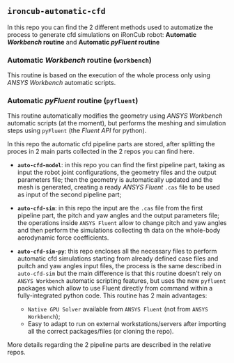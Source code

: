 ## `ironcub-automatic-cfd`

In this repo you can find the 2 different methods used to automatize the process to generate cfd simulations on iRonCub robot: **Automatic _Workbench_ routine** and **Automatic _pyFluent_ routine**

### Automatic _Workbench_ routine (`workbench`)

This routine is based on the execution of the whole process only using _ANSYS Workbench_ automatic scripts.


### Automatic _pyFluent_ routine (`pyfluent`)

This routine automatically modifies the geometry using _ANSYS Workbench_ automatic scripts (at the moment), but performs the meshing and simulation steps using `pyFluent` (the _Fluent API_ for python).




In this repo the automatic cfd pipeline parts are stored, after splitting the proces in 2 main parts collected in the 2 repos you can find here.

* **`auto-cfd-model`**: in this repo you can find the first pipeline part, taking as input the robot joint configurations, the geometry files and the output parameters file; then the geometry is automatically updated and the mesh is generated, creating a ready _ANSYS Fluent_ `.cas` file to be used as input of the second pipeline part;

* **`auto-cfd-sim`**: in this repo the input are the `.cas` file from the first pipeline part, the pitch and yaw angles and the output parameters file; the operations inside `ANSYS Fluent` allow to change pitch and yaw angles and then perform the simulations collecting th data on the whole-body aerodynamic force coefficients.

* **`auto-cfd-sim-py`**: this repo encloses all the necessary files to perform automatic cfd simulations starting from already defined case files and puitch and yaw angles input files, the process is the same described in `auto-cfd-sim` but the main difference is that this routine doesn't rely on `ANSYS Workbench` automatic scripting features, but uses the new `pyfluent` packages which allow to use Fluent directly from command within a fully-integrated python code. This routine has 2 main advantages: 
  - `Native GPU Solver` available from `ANSYS Fluent` (not from `ANSYS Workbench`);
  - Easy to adapt to run on external workstations/servers after importing all the correct packages/files (or cloning the repo). 

More details regarding the 2 pipeline parts are described in the relative repos.

